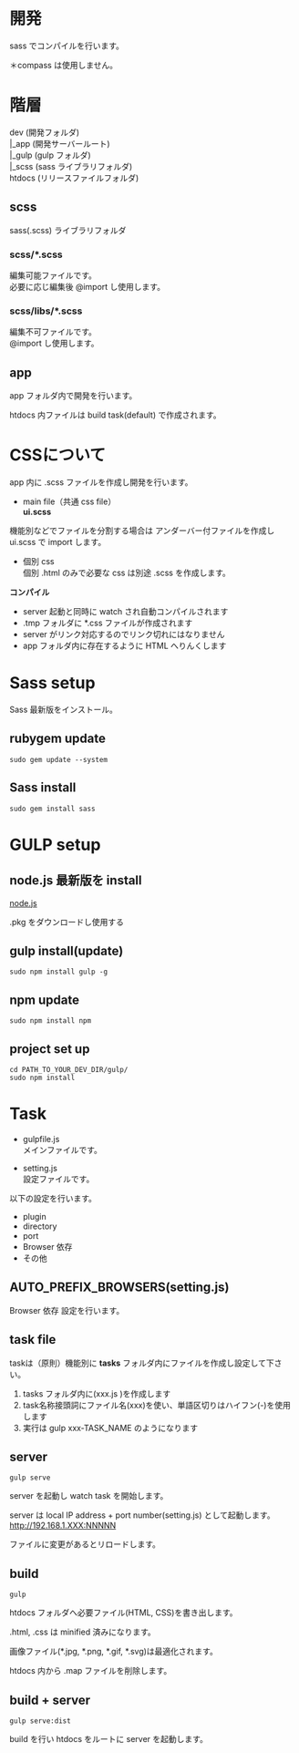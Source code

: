 # 開発

sass でコンパイルを行います。

＊compass は使用しません。

# 階層

dev (開発フォルダ)  
      |_app (開発サーバールート)  
      |_gulp (gulp フォルダ)  
      |_scss (sass ライブラリフォルダ)  
htdocs (リリースファイルフォルダ)

## scss
sass(.scss) ライブラリフォルダ

### scss/*.scss
編集可能ファイルです。  
必要に応じ編集後 @import し使用します。

### scss/libs/*.scss
編集不可ファイルです。  
@import し使用します。

## app
app フォルダ内で開発を行います。

htdocs 内ファイルは build task(default) で作成されます。

# CSSについて
app 内に .scss ファイルを作成し開発を行います。

- main file（共通 css file）  
**ui.scss**

機能別などでファイルを分割する場合は アンダーバー付ファイルを作成し ui.scss で import します。

- 個別 css  
個別 .html のみで必要な css は別途 .scss を作成します。

**コンパイル**

- server 起動と同時に watch され自動コンパイルされます
- .tmp フォルダに *.css ファイルが作成されます
- server がリンク対応するのでリンク切れにはなりません
- app フォルダ内に存在するように HTML へりんくします

# Sass setup
Sass 最新版をインストール。

## rubygem update

    sudo gem update --system

## Sass install

    sudo gem install sass


# GULP setup

## node.js 最新版を install

[node.js](https://nodejs.org/)

.pkg をダウンロードし使用する

## gulp install(update)

    sudo npm install gulp -g

## npm update

    sudo npm install npm

## project set up

    cd PATH_TO_YOUR_DEV_DIR/gulp/
    sudo npm install
    

# Task

- gulpfile.js  
メインファイルです。


- setting.js  
設定ファイルです。

以下の設定を行います。

- plugin
- directory
- port
- Browser 依存
- その他

## AUTO_PREFIX_BROWSERS(setting.js)

Browser 依存 設定を行います。


## task file

taskは（原則）機能別に **tasks** フォルダ内にファイルを作成し設定して下さい。

1. tasks フォルダ内に(xxx.js )を作成します
2. task名称接頭詞にファイル名(xxx)を使い、単語区切りはハイフン(-)を使用します
3. 実行は gulp xxx-TASK_NAME のようになります

## server

    gulp serve

server を起動し watch task を開始します。

server は local IP address + port number(setting.js) として起動します。  
http://192.168.1.XXX:NNNNN  

ファイルに変更があるとリロードします。  


## build

    gulp

htdocs フォルダへ必要ファイル(HTML, CSS)を書き出します。

.html, .css は minified 済みになります。

画像ファイル(*.jpg, *.png, *.gif, *.svg)は最適化されます。

htdocs 内から .map ファイルを削除します。

## build + server

    gulp serve:dist
    

build を行い htdocs をルートに server を起動します。
